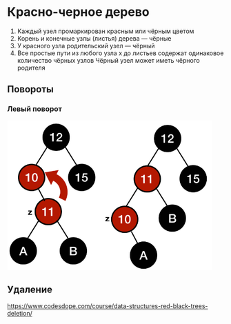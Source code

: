 # Красно-черное дерево

1. Каждый узел промаркирован красным или чёрным цветом
2. Корень и конечные узлы (листья) дерева — чёрные
3. У красного узла родительский узел — чёрный
4. Все простые пути из любого узла x до листьев содержат одинаковое количество чёрных узлов
Чёрный узел может иметь чёрного родителя

## Повороты
### Левый поворот
![img_1.png](images/img_1.png)

## Удаление

https://www.codesdope.com/course/data-structures-red-black-trees-deletion/